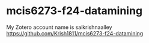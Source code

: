 # mcis6273-f24-datamining
My Zotero account name is saikrishnaalley
https://github.com/Krish1811/mcis6273-f24-datamining
